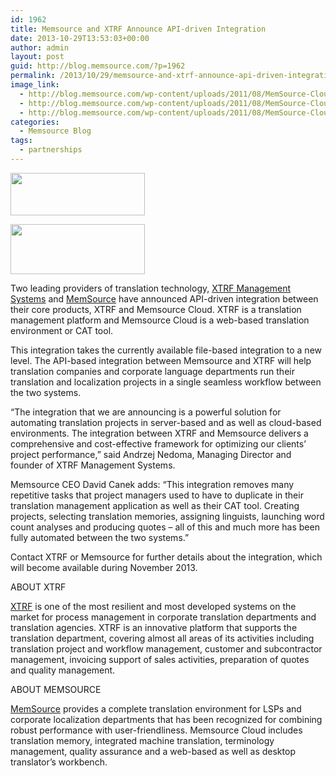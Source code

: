 ```yaml
---
id: 1962
title: Memsource and XTRF Announce API-driven Integration
date: 2013-10-29T13:53:03+00:00
author: admin
layout: post
guid: http://blog.memsource.com/?p=1962
permalink: /2013/10/29/memsource-and-xtrf-announce-api-driven-integration/
image_link:
  - http://blog.memsource.com/wp-content/uploads/2011/08/MemSource-Cloud.png
  - http://blog.memsource.com/wp-content/uploads/2011/08/MemSource-Cloud.png
  - http://blog.memsource.com/wp-content/uploads/2011/08/MemSource-Cloud.png
categories:
  - Memsource Blog
tags:
  - partnerships
---
```

<img class=" alignleft" title="Memsource Cloud" src="/wp-content/uploads/2012/05/MemSource-Cloud1.png" alt="" width="215" height="68" />

[<img class=" alignleft" title="xtrf-logo" src="/wp-content/uploads/2012/05/xtrf-logo.jpg" alt="" width="215" height="80" />](http://www.xtrf.eu/)

Two leading providers of translation technology, [XTRF Management Systems](http://www.xtrf.eu/) and [MemSource](http://www.memsource.com/) have announced API-driven integration between their core products, XTRF and Memsource Cloud. XTRF is a translation management platform and Memsource Cloud is a web-based translation environment or CAT tool.<!--more-->

This integration takes the currently available file-based integration to a new level. The API-based integration between Memsource and XTRF will help translation companies and corporate language departments run their translation and localization projects in a single seamless workflow between the two systems.

&#8220;The integration that we are announcing is a powerful solution for automating translation projects in server-based and as well as cloud-based environments. The integration between XTRF and Memsource delivers a comprehensive and cost-effective framework for optimizing our clients’ project performance,&#8221; said Andrzej Nedoma, Managing Director and founder of XTRF Management Systems.

Memsource CEO David Canek adds: &#8220;This integration removes many repetitive tasks that project managers used to have to duplicate in their translation management application as well as their CAT tool. Creating projects, selecting translation memories, assigning linguists, launching word count analyses and producing quotes – all of this and much more has been fully automated between the two systems.&#8221;

Contact XTRF or Memsource for further details about the integration, which will become available during November 2013.

ABOUT XTRF
  
[XTRF](http://www.xtrf.eu/) is one of the most resilient and most developed systems on the market for process management in corporate translation departments and translation agencies. XTRF is an innovative platform that supports the translation department, covering almost all areas of its activities including translation project and workflow management, customer and subcontractor management, invoicing support of sales activities, preparation of quotes and quality management.

ABOUT MEMSOURCE
  
[MemSource](http://www.memsource.com/) provides a complete translation environment for LSPs and corporate localization departments that has been recognized for combining robust performance with user-friendliness. Memsource Cloud includes translation memory, integrated machine translation, terminology management, quality assurance and a web-based as well as desktop translator&#8217;s workbench.